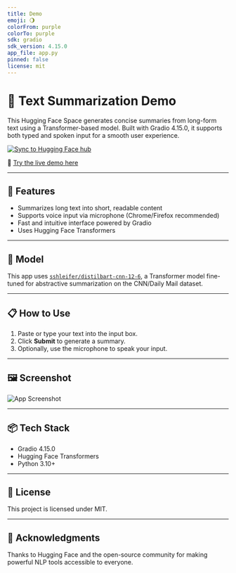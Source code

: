 ```yaml
---
title: Demo
emoji: 🌖
colorFrom: purple
colorTo: purple
sdk: gradio
sdk_version: 4.15.0
app_file: app.py
pinned: false
license: mit
---
```


# 📝 Text Summarization Demo

This Hugging Face Space generates concise summaries from long-form text using a Transformer-based model. Built with Gradio 4.15.0, it supports both typed and spoken input for a smooth user experience.

[![Sync to Hugging Face hub](https://github.com/VandanaJn/hugging-face-app/actions/workflows/main.yml/badge.svg)](https://github.com/VandanaJn/hugging-face-app/actions/workflows/main.yml)

🔗 [Try the live demo here](https://huggingface.co/spaces/VandanaJn/Demo)

---

## 🚀 Features

- Summarizes long text into short, readable content
- Supports voice input via microphone (Chrome/Firefox recommended)
- Fast and intuitive interface powered by Gradio
- Uses Hugging Face Transformers

---

## 🧠 Model

This app uses [`sshleifer/distilbart-cnn-12-6`](https://huggingface.co/sshleifer/distilbart-cnn-12-6), a Transformer model fine-tuned for abstractive summarization on the CNN/Daily Mail dataset.

---

## 📋 How to Use

1. Paste or type your text into the input box.
2. Click **Submit** to generate a summary.
3. Optionally, use the microphone to speak your input.

---

## 🖼️ Screenshot

![App Screenshot](https://github.com/VandanaJn/hugging-face-app/blob/main/screenshot.png)

---

## 📦 Tech Stack

- Gradio 4.15.0  
- Hugging Face Transformers  
- Python 3.10+

---

## 📜 License

This project is licensed under MIT.

---

## 🙌 Acknowledgments

Thanks to Hugging Face and the open-source community for making powerful NLP tools accessible to everyone.